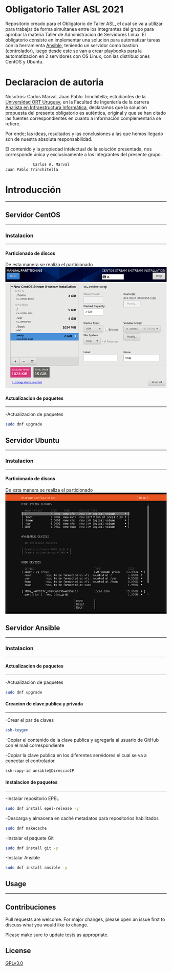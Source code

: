 # Obligatorio Taller ASL 2021
Repositorio creado para el Obligatorio de Taller ASL, el cual se va a utilizar para trabajar de forma simultanea entre los integrantes del grupo para aprobar la materia Taller de Administracion de Servidores Linux.
El obligatorio consiste en implementar una solucion para automatizar tareas con la herramienta [Ansible](https://www.ansible.com/), teniendo un servidor como bastion (controlador), luego desde este se van a crear playbooks para la automatizacion en 2 servidores con OS Linux, con las distribuciones CentOS y Ubuntu.

# Declaracion de autoria
Nosotros: Carlos Marval, Juan Pablo Trinchitella; estudiantes de la [Universidad ORT Uruguay](https://www.ort.edu.uy/), en la Facultad de Ingeniería de la carrera [Analista en Infraestructura Informática](https://fi.ort.edu.uy/analista-en-infraestructura-informatica), declaramos que la solución propuesta del presente obligatorio es auténtica, original y que se han citado las fuentes correspondientes en cuanto a información complementaria se refiere.

Por ende; las ideas, resultados y las conclusiones a las que hemos llegado son de nuestra absoluta responsabilidad.

El contenido y la propiedad intelectual de la solución presentada, nos corresponde única y exclusivamente a los integrantes del presente grupo.

                
                Carlos A. Marval                                              Juan Pablo Trinchitella

# Introducción
---

## Servidor CentOS
---
### Instalacion
---
#### Particionado de discos
De esta manera se realiza el particionado
![CentOS Particionado](img/CentOS_Particionado.png)

#### Actualizacion de paquetes
---
-Actualizacion de paquetes
```bash
sudo dnf upgrade

```


## Servidor Ubuntu
---
### Instalacion
---
#### Particionado de discos
De esta manera se realiza el particionado
![Ubuntu Particionado](img/Ubuntu_Particionado.png)

## Servidor Ansible
---
### Instalacion
---
#### Actualizacion de paquetes
---
-Actualizacion de paquetes
```bash
sudo dnf upgrade

```

#### Creacion de clave publica y privada
---
-Crear el par de claves
```bash
ssh-keygen

```
-Copiar el contenido de la clave publica y agregarla al usuario de GitHub con el mail correspondiente

-Copiar la clave publica en los diferentes servidores el cual se va a conectar el controlador
```bash
ssh-copy-id ansible@DireccioIP

```

#### Instalacion de paquetes
---
-Instalar repositorio EPEL
```bash
sudo dnf install epel-release -y

```
-Descarga y almacena en caché metadatos para repositorios habilitados 
```bash
sudo dnf makecache

```
-Instalar el paquete Git
```bash
sudo dnf install git -y

```
-Instalar Ansible
```bash
sudo dnf install ansible -y

```


## Usage
---

## Contribuciones
Pull requests are welcome. For major changes, please open an issue first to discuss what you would like to change.

Please make sure to update tests as appropriate.

## License
[GPLv3.0](https://www.gnu.org/licenses/gpl-3.0.html)

